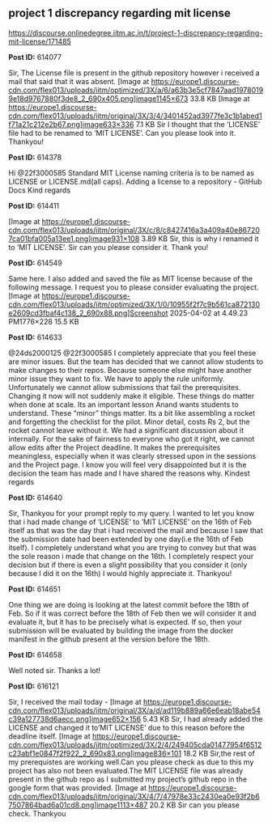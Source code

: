 ## project 1 discrepancy regarding mit license
https://discourse.onlinedegree.iitm.ac.in/t/project-1-discrepancy-regarding-mit-license/171485


**Post ID:** 614077

Sir,
The License file is present in the github repository however i received a mail that said that it was absent.
[Image at https://europe1.discourse-cdn.com/flex013/uploads/iitm/optimized/3X/a/6/a63b3e5cf7847aad19780199e18d9767880f3de8_2_690x405.png]image1145×673 33.8 KB
[Image at https://europe1.discourse-cdn.com/flex013/uploads/iitm/original/3X/3/4/3401452ad3977fe3c1b1abed1f71a21c212e2b67.png]image633×336 7.1 KB
Sir I thought that the ‘LICENSE’ file had to be renamed to ‘MIT LICENSE’.
Can you please look into it. Thankyou!

**Post ID:** 614378

Hi @22f3000585
Standard MIT License naming criteria is to be named as LICENSE or LICENSE.md(all caps).
Adding a license to a repository - GitHub Docs
Kind regards

**Post ID:** 614411

[Image at https://europe1.discourse-cdn.com/flex013/uploads/iitm/original/3X/c/8/c8427416a3a409a40e867207ca01bfa005a13ee1.png]image931×108 3.89 KB
Sir, this is why i renamed it to ‘MIT LICENSE’.
Sir can you please consider it. Thank you!

**Post ID:** 614549

Same here. I also added and saved the file as MIT license because of the following message. I request you to please consider evaluating the project.
[Image at https://europe1.discourse-cdn.com/flex013/uploads/iitm/optimized/3X/1/0/10955f2f7c9b561ca872130e2609cd3fbaf4c138_2_690x88.png]Screenshot 2025-04-02 at 4.49.23 PM1776×228 15.5 KB

**Post ID:** 614633

@24ds2000125 @22f3000585
I completely appreciate that you feel these are minor issues.
But the team has decided that we cannot allow students to make changes to their repos. Because someone else might have another minor issue they want to fix. We have to apply the rule uniformly.
Unfortunately we cannot allow submissions that fail the prerequisites.
Changing it now will not suddenly make it eligible.
These things do matter when done at scale.  Its an important lesson Anand wants students to understand. These “minor” things matter.
Its a bit like assembling a rocket and forgetting the checklist for the pilot. Minor detail, costs Rs 2, but the rocket cannot leave without it.
We had a significant discussion about it internally. For the sake of fairness to everyone who got it right, we cannot allow edits after the Project deadline. It makes the prerequisites meaningless, especially when it was clearly stressed upon in the sessions and the Project page.
I know you will feel very disappointed but it is the decision the team has made and I have shared the reasons why.
Kindest regards

**Post ID:** 614640

Sir,
Thankyou for your prompt reply to my query.
I wanted to let you know that i had made change of ‘LICENSE’ to ‘MIT LICENSE’ on the 16th of Feb itself as that was the day that i had received the mail and because I saw that the submission date had been extended by one day(i.e the 16th of Feb itself).
I completely understand what you are trying to convey but that was the sole reason i made that change on the 16th.
I completely respect your decision but if there is even a slight possibility that you consider it (only because I did it on the 16th) I would highly appreciate it.
Thankyou!

**Post ID:** 614651

One thing we are doing is looking at the latest commit before the 18th of Feb. So if it was correct before the 18th of Feb then we will consider it and evaluate it, but it has to be precisely what is expected. If so, then your submission will be evaluated by building the image from the docker manifest in the github present at the version before the 18th.

**Post ID:** 614658

Well noted sir. Thanks a lot!

**Post ID:** 616121

Sir, I received the mail today -
[Image at https://europe1.discourse-cdn.com/flex013/uploads/iitm/original/3X/a/d/ad119b889a66e6eab18abe54c39a127738d6aecc.png]image652×156 5.43 KB
Sir, I had already added the LICENSE and changed it to’MIT LICENSE’ due to this reason before the deadline itself.
[Image at https://europe1.discourse-cdn.com/flex013/uploads/iitm/optimized/3X/2/4/249405cda01477954f6512c23abf1e0847f2f922_2_690x83.png]image836×101 18.2 KB
Sir,the rest of my prerequistes are working well.Can you please check as due to this my project has also not been evaluated.The MIT LICENSE file was already present in the github repo as I submitted my project’s github repo in the google form that was provided.
[Image at https://europe1.discourse-cdn.com/flex013/uploads/iitm/original/3X/4/7/47978e33c2430ea0e93f2b67507864bad6a01cd8.png]image1113×487 20.2 KB
Sir can you please check.
Thankyou
